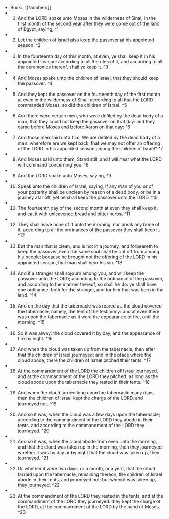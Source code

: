 - Book:: [[Numbers]]
- 1. And the LORD spake unto Moses in the wilderness of Sinai, in the first month of the second year after they were come out of the land of Egypt, saying, ^1
- 2. Let the children of Israel also keep the passover at his appointed season. ^2
- 3. In the fourteenth day of this month, at even, ye shall keep it in his appointed season: according to all the rites of it, and according to all the ceremonies thereof, shall ye keep it. ^3
- 4. And Moses spake unto the children of Israel, that they should keep the passover. ^4
- 5. And they kept the passover on the fourteenth day of the first month at even in the wilderness of Sinai: according to all that the LORD commanded Moses, so did the children of Israel. ^5
- 6. And there were certain men, who were defiled by the dead body of a man, that they could not keep the passover on that day: and they came before Moses and before Aaron on that day: ^6
- 7. And those men said unto him, We are defiled by the dead body of a man: wherefore are we kept back, that we may not offer an offering of the LORD in his appointed season among the children of Israel? ^7
- 8. And Moses said unto them, Stand still, and I will hear what the LORD will command concerning you. ^8
- 9. And the LORD spake unto Moses, saying, ^9
- 10. Speak unto the children of Israel, saying, If any man of you or of your posterity shall be unclean by reason of a dead body, or be in a journey afar off, yet he shall keep the passover unto the LORD. ^10
- 11. The fourteenth day of the second month at even they shall keep it, and eat it with unleavened bread and bitter herbs. ^11
- 12. They shall leave none of it unto the morning, nor break any bone of it: according to all the ordinances of the passover they shall keep it. ^12
- 13. But the man that is clean, and is not in a journey, and forbeareth to keep the passover, even the same soul shall be cut off from among his people: because he brought not the offering of the LORD in his appointed season, that man shall bear his sin. ^13
- 14. And if a stranger shall sojourn among you, and will keep the passover unto the LORD; according to the ordinance of the passover, and according to the manner thereof, so shall he do: ye shall have one ordinance, both for the stranger, and for him that was born in the land. ^14
- 15. And on the day that the tabernacle was reared up the cloud covered the tabernacle, namely, the tent of the testimony: and at even there was upon the tabernacle as it were the appearance of fire, until the morning. ^15
- 16. So it was alway: the cloud covered it by day, and the appearance of fire by night. ^16
- 17. And when the cloud was taken up from the tabernacle, then after that the children of Israel journeyed: and in the place where the cloud abode, there the children of Israel pitched their tents. ^17
- 18. At the commandment of the LORD the children of Israel journeyed, and at the commandment of the LORD they pitched: as long as the cloud abode upon the tabernacle they rested in their tents. ^18
- 19. And when the cloud tarried long upon the tabernacle many days, then the children of Israel kept the charge of the LORD, and journeyed not. ^19
- 20. And so it was, when the cloud was a few days upon the tabernacle; according to the commandment of the LORD they abode in their tents, and according to the commandment of the LORD they journeyed. ^20
- 21. And so it was, when the cloud abode from even unto the morning, and that the cloud was taken up in the morning, then they journeyed: whether it was by day or by night that the cloud was taken up, they journeyed. ^21
- 22. Or whether it were two days, or a month, or a year, that the cloud tarried upon the tabernacle, remaining thereon, the children of Israel abode in their tents, and journeyed not: but when it was taken up, they journeyed. ^22
- 23. At the commandment of the LORD they rested in the tents, and at the commandment of the LORD they journeyed: they kept the charge of the LORD, at the commandment of the LORD by the hand of Moses. ^23
